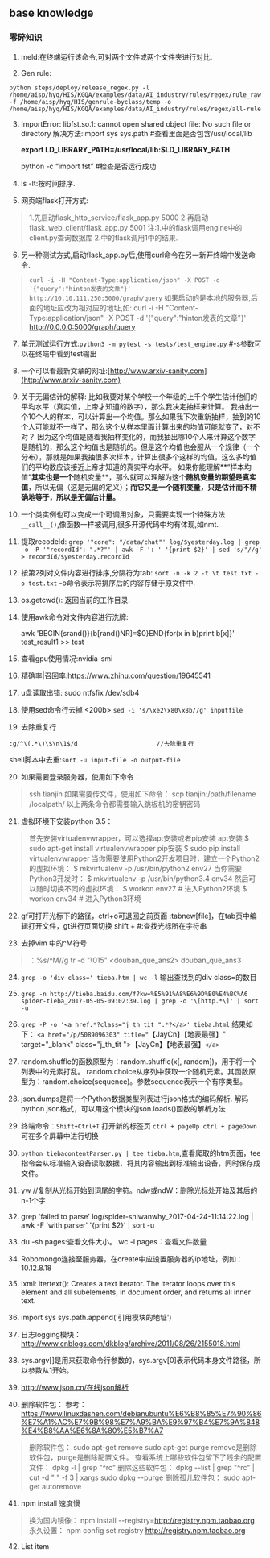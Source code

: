 ﻿**base knowledge**
-------------
### 零碎知识

 1. meld:在终端运行该命令,可对两个文件或两个文件夹进行对比.

 2. Gen rule:

 `python steps/deploy/release_regex.py -l /home/aisp/hyq/HIS/KGQA/examples/data/AI_industry/rules/regex/rule_raw -f /home/aisp/hyq/HIS/genrule-byclass/temp -o /home/aisp/hyq/HIS/KGQA/examples/data/AI_industry/rules/regex/all-rule`
 

 3. ImportError: libfst.so.1: cannot open shared object file: No such file or directory
解决方法:import sys
sys.path #查看里面是否包含/usr/local/lib

    **export LD_LIBRARY_PATH=/usr/local/lib:$LD_LIBRARY_PATH**

    python -c “import fst” #检查是否运行成功
  

 4. ls -lt:按时间排序.
 5. 网页端flask打开方式:
 >1.先启动flask_http_service/flask_app.py 5000
   2.再启动flask_web_client/flask_app.py 5001
注:1.中的flask调用engine中的client.py查询数据库 2.中的flask调用1中的结果.

 6. 另一种测试方式,启动flask_app.py后,使用curl命令在另一新开终端中发送命令.
 >`curl -i -H "Content-Type:application/json" -X POST -d '{"query":"hinton发表的文章"}' http://10.10.111.250:5000/graph/query`
 如果启动的是本地的服务器,后面的地址应改为相对应的地址,如:
curl -i -H "Content-Type:application/json" -X POST -d '{"query":"hinton发表的文章"}' http://0.0.0.0:5000/graph/query

 7. 单元测试运行方式:`python3 -m pytest -s tests/test_engine.py` #-s参数可以在终端中看到test输出
 8. 一个可以看最新文章的网址:[http://www.arxiv-sanity.com](http://www.arxiv-sanity.com)
 9. 关于无偏估计的解释:
比如我要对某个学校一个年级的上千个学生估计他们的平均水平（真实值，上帝才知道的数字），那么我决定抽样来计算。
我抽出一个10个人的样本，可以计算出一个均值。那么如果我下次重新抽样，抽到的10个人可能就不一样了，那么这个从样本里面计算出来的均值可能就变了，对不对？
因为这个均值是随着我抽样变化的，而我抽出哪10个人来计算这个数字是随机的，那么这个均值也是随机的。但是这个均值也会服从一个规律（一个分布），那就是如果我抽很多次样本，计算出很多个这样的均值，这么多均值们的平均数应该接近上帝才知道的真实平均水平。
如果你能理解**“样本均值”**其实也是一个**随机变量**，那么就可以理解为这个**随机变量的期望是真实值**，所以无偏（这是无偏的定义）；**而它又是一个随机变量，只是估计而不精确地等于，所以是无偏估计量。**

 10. 一个类实例也可以变成一个可调用对象，只需要实现一个特殊方法`__call__()`,像函数一样被调用,很多开源代码中均有体现,如nmt.
 11. 提取recodeId:
`grep '"core": "/data/chat"' log/$yesterday.log | grep -o -P '"recordId": ".*?"' | awk -F ': ' '{print $2}' | sed 's/"//g' > recordId/$yesterday.recordId`
 

 12. 按第2列对文件内容进行排序,分隔符为tab: 
 `sort -n -k 2 -t \t test.txt -o test.txt`
 -o命令表示将排序后的内容存储于原文件中.
 

 13. os.getcwd(): 返回当前的工作目录.

 14. 使用awk命令对文件内容进行洗牌:
   

     awk 'BEGIN{srand()}{b[rand()NR]=$0}END{for(x in b)print b[x]}' test_result1 >> test

 15. 查看gpu使用情况:nvidia-smi
 16. 精确率|召回率:https://www.zhihu.com/question/19645541

 17. u盘读取出错:  sudo ntfsfix /dev/sdb4
 18. 使用sed命令行去掉 <200b>
  `sed -i 's/\xe2\x80\x8b//g' inputfile`
  

 19. 去除重复行
 

    :g/^\(.*\)\$\n\1$/d                      //去除重复行

 shell脚本中去重:`sort -u input-file -o output-file`
 

 20. 如果需要登录服务器，使用如下命令：
>ssh tianjin
>如果需要传文件，使用如下命令：
>scp tianjin:/path/filename /localpath/
>以上两条命令都需要输入跳板机的密钥密码

 21. 虚拟环境下安装python 3.5：
>首先安装virtualenvwrapper，可以选择apt安装或者pip安装
apt安装
\$ sudo apt-get install virtualenvwrapper
pip安装
\$ sudo pip install virtualenvwrapper
当你需要使用Python2开发项目时，建立一个Python2的虚拟环境：
\$ mkvirtualenv -p /usr/bin/python2 env27
当你需要Python3开发时：
\$ mkvirtualenv -p /usr/bin/python3.4 env34
然后可以随时切换不同的虚拟环境：
\$ workon env27  # 进入Python2环境
\$ workon env34  # 进入Python3环境
 

 22. gf可打开光标下的路径，ctrl+o可退回之前页面
:tabnew[file]，在tab页中编辑打开文件，gt进行页面切换
shift + #:查找光标所在字符串

 23. 去掉vim 中的^M符号
 >：%s/^M//g
tr -d "\015" <douban_que_ans2> douban_que_ans3

 24. `grep -o 'div class=' tieba.htm | wc -l` 输出查找到的div class=的数目

 25. `grep -n http://tieba.baidu.com/f?kw=%E5%91%A8%E6%9D%B0%E4%BC%A6 spider-tieba_2017-05-05-09:02:39.log | grep -o '\[http.*\]' | sort -u`
 26. `grep -P -o '<a href.*?class="j_th_tit ".*?</a>' tieba.html` 结果如下：
`<a href="/p/5089096303" title="`【JayCn】【地表最强】" target="_blank" class="j_th_tit ">【JayCn】【地表最强】`</a>`

 27. random.shuffle的函数原型为：random.shuffle(x[, random])，用于将一个列表中的元素打乱。
random.choice从序列中获取一个随机元素。其函数原型为：random.choice(sequence)。参数sequence表示一个有序类型。

 28. json.dumps是将一个Python数据类型列表进行json格式的编码解析.
解码python json格式，可以用这个模块的json.loads()函数的解析方法

 29. 终端命令：`Shift+Ctrl+T` 打开新的标签页
`ctrl + pageUp ctrl + pageDown`可在多个屏幕中进行切换

 30. `python tiebacontentParser.py | tee tieba.htm`,查看爬取的htm页面，tee指令会从标准输入设备读取数据，将其内容输出到标准输出设备，同时保存成文件。
 31. yw //复制从光标开始到词尾的字符。ndw或ndW：删除光标处开始及其后的n-1个字
 32. grep 'failed to parse' log/spider-shiwanwhy_2017-04-24-11:14:22.log | awk -F 'with parser' '{print $2}' | sort -u
 33. du -sh pages:查看文件大小。
wc -l pages：查看文件数量

 34. Robomongo连接至服务器，在create中应设置服务器的ip地址，例如：10.12.8.18
 35. lxml: itertext():
Creates a text iterator. The iterator loops over this element and all subelements, in document order, and returns all inner text.

 36. import sys
sys.path.append(’引用模块的地址')

 37. 日志logging模块：http://www.cnblogs.com/dkblog/archive/2011/08/26/2155018.html
 38. sys.argv[]是用来获取命令行参数的，sys.argv[0]表示代码本身文件路径，所以参数从1开始。
 39. http://www.json.cn/在线json解析
 40. 删除软件包：
 参考：https://www.linuxdashen.com/debianubuntu%E6%B8%85%E7%90%86%E7%A1%AC%E7%9B%98%E7%A9%BA%E9%97%B4%E7%9A%848%E4%B8%AA%E6%8A%80%E5%B7%A7
 >删除软件包：
sudo apt-get remove <package-name>
sudo apt-get purge <package-name>
remove是删除软件包，purge是删除配置文件。
查看系统上哪些软件包留下了残余的配置文件：
dpkg -l | grep "^rc"
删除这些软件包：
dpkg --list | grep "^rc" | cut -d " " -f 3 | xargs sudo dpkg --purge
删除孤儿软件包：
sudo apt-get autoremove 

 41. npm install 速度慢 
>换为国内镜像：
npm install --registry=http://registry.npm.taobao.org
永久设置：
npm config set registry http://registry.npm.taobao.org 

 42. List item

